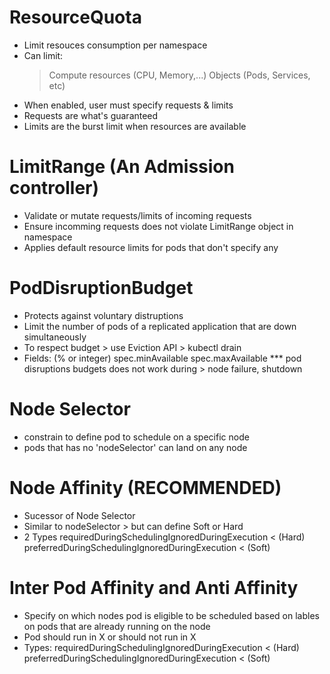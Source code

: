 # ResourceQuota
  - Limit resouces consumption per namespace
  - Can limit:
    > Compute resources (CPU, Memory,...)
    > Objects (Pods, Services, etc)
  - When enabled, user must specify requests & limits
  - Requests are what's guaranteed
  - Limits are the burst limit when resources are available

# LimitRange (An Admission controller)
  - Validate or mutate requests/limits of incoming requests
  - Ensure incomming requests does not violate LimitRange object in namespace
  - Applies default resource limits for pods that don't specify any

# PodDisruptionBudget
  - Protects against voluntary distruptions
  - Limit the number of pods of a replicated application that are down simultaneously
  - To respect budget > use Eviction API > kubectl drain
  - Fields: (% or integer)
      spec.minAvailable
      spec.maxAvailable
  *** pod disruptions budgets does not work during > node failure, shutdown

# Node Selector
  - constrain to define pod to schedule on a specific node
  - pods that has no 'nodeSelector' can land on any node 

# Node Affinity (RECOMMENDED)
  - Sucessor of Node Selector
  - Similar to nodeSelector > but can define Soft or Hard
  - 2 Types
    requiredDuringSchedulingIgnoredDuringExecution < (Hard)
    preferredDuringSchedulingIgnoredDuringExecution < (Soft)

# Inter Pod Affinity and Anti Affinity
  - Specify on which nodes pod is eligible to be scheduled based on lables on pods that are already running on the node
  - Pod should run in X or should not run in X
  - Types:
      requiredDuringSchedulingIgnoredDuringExecution < (Hard)
      preferredDuringSchedulingIgnoredDuringExecution < (Soft)